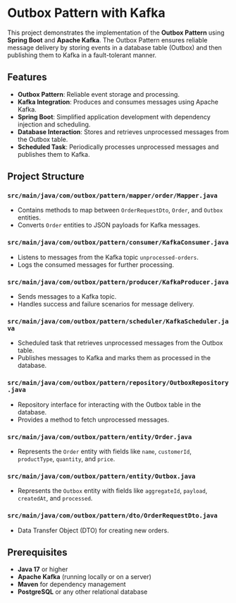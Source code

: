 # Outbox Pattern with Kafka

This project demonstrates the implementation of the **Outbox Pattern** using **Spring Boot** and **Apache Kafka**. The Outbox Pattern ensures reliable message delivery by storing events in a database table (Outbox) and then publishing them to Kafka in a fault-tolerant manner.

## Features

- **Outbox Pattern**: Reliable event storage and processing.
- **Kafka Integration**: Produces and consumes messages using Apache Kafka.
- **Spring Boot**: Simplified application development with dependency injection and scheduling.
- **Database Interaction**: Stores and retrieves unprocessed messages from the Outbox table.
- **Scheduled Task**: Periodically processes unprocessed messages and publishes them to Kafka.

## Project Structure

### `src/main/java/com/outbox/pattern/mapper/order/Mapper.java`
- Contains methods to map between `OrderRequestDto`, `Order`, and `Outbox` entities.
- Converts `Order` entities to JSON payloads for Kafka messages.

### `src/main/java/com/outbox/pattern/consumer/KafkaConsumer.java`
- Listens to messages from the Kafka topic `unprocessed-orders`.
- Logs the consumed messages for further processing.

### `src/main/java/com/outbox/pattern/producer/KafkaProducer.java`
- Sends messages to a Kafka topic.
- Handles success and failure scenarios for message delivery.

### `src/main/java/com/outbox/pattern/scheduler/KafkaScheduler.java`
- Scheduled task that retrieves unprocessed messages from the Outbox table.
- Publishes messages to Kafka and marks them as processed in the database.

### `src/main/java/com/outbox/pattern/repository/OutboxRepository.java`
- Repository interface for interacting with the Outbox table in the database.
- Provides a method to fetch unprocessed messages.

### `src/main/java/com/outbox/pattern/entity/Order.java`
- Represents the `Order` entity with fields like `name`, `customerId`, `productType`, `quantity`, and `price`.

### `src/main/java/com/outbox/pattern/entity/Outbox.java`
- Represents the `Outbox` entity with fields like `aggregateId`, `payload`, `createdAt`, and `processed`.

### `src/main/java/com/outbox/pattern/dto/OrderRequestDto.java`
- Data Transfer Object (DTO) for creating new orders.

## Prerequisites

- **Java 17** or higher
- **Apache Kafka** (running locally or on a server)
- **Maven** for dependency management
- **PostgreSQL** or any other relational database
